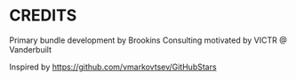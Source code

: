 CREDITS
=======

Primary bundle development by Brookins Consulting motivated by VICTR @ Vanderbuilt

Inspired by https://github.com/vmarkovtsev/GitHubStars

